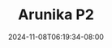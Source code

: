 --- 
title: "Arunika P2"
description: "streaming  video bokep Arunika P2 dood full  "
date: 2024-11-08T06:19:34-08:00
file_code: "b2naevf7buui"
draft: false
cover: "u8rq5ha3k5p5lnar.jpg"
tags: ["Arunika", "bokep-indo", "bokep-viral", "bokep-ig"]
length: 1515
fld_id: "1484066"
foldername: "Arunika"
categories: ["Arunika"]
views: 0
---